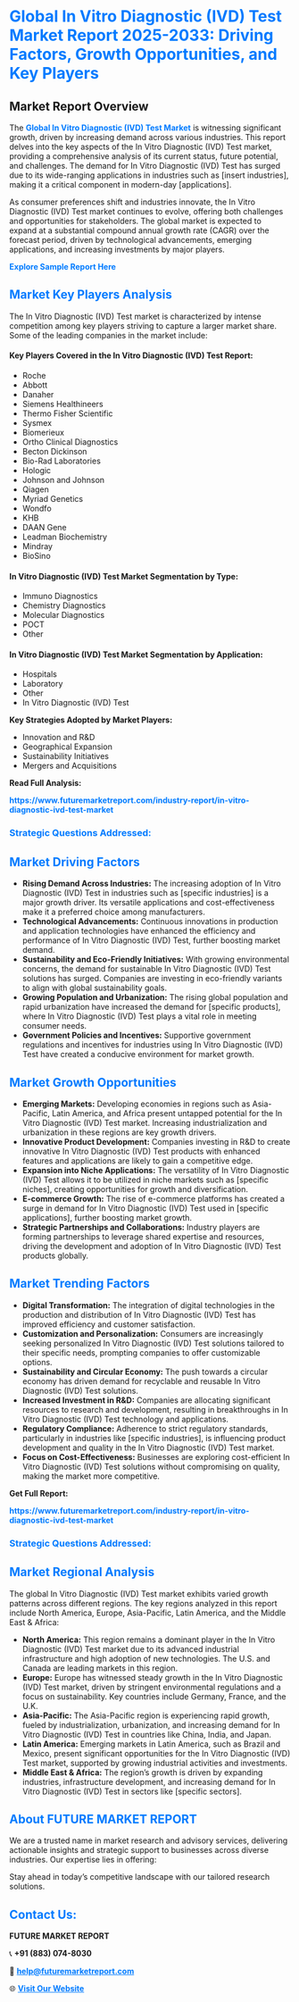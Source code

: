 <h1 style="color: #007BFF;">Global In Vitro Diagnostic (IVD) Test Market Report 2025-2033: Driving Factors, Growth Opportunities, and Key Players</h1>

<section id="overview">
<h2>Market Report Overview</h2>
<p>The <a href="https://www.futuremarketreport.com/industry-report/in-vitro-diagnostic-ivd-test-market" style="color: #007BFF; text-decoration: none;"><strong>Global In Vitro Diagnostic (IVD) Test Market</strong></a> is witnessing significant growth, driven by increasing demand across various industries. This report delves into the key aspects of the In Vitro Diagnostic (IVD) Test market, providing a comprehensive analysis of its current status, future potential, and challenges. The demand for In Vitro Diagnostic (IVD) Test has surged due to its wide-ranging applications in industries such as [insert industries], making it a critical component in modern-day [applications].</p>
<p>As consumer preferences shift and industries innovate, the In Vitro Diagnostic (IVD) Test market continues to evolve, offering both challenges and opportunities for stakeholders. The global market is expected to expand at a substantial compound annual growth rate (CAGR) over the forecast period, driven by technological advancements, emerging applications, and increasing investments by major players.</p>
</section>

<section id="overview">
<p><a href="https://www.futuremarketreport.com/request-sample/reportId=127174" style="color: #007BFF; text-decoration: none;"><strong>Explore Sample Report Here</strong></a></p>
</section>

<section id="key-players">
<h2 style="color: #007BFF;">Market Key Players Analysis</h2>
<p>The In Vitro Diagnostic (IVD) Test market is characterized by intense competition among key players striving to capture a larger market share. Some of the leading companies in the market include:</p>
<h4>Key Players Covered in the In Vitro Diagnostic (IVD) Test Report:</h4>
<ul><li>Roche</li><li>Abbott</li><li>Danaher</li><li>Siemens Healthineers</li><li>Thermo Fisher Scientific</li><li>Sysmex</li><li>Biomerieux</li><li>Ortho Clinical Diagnostics</li><li>Becton Dickinson</li><li>Bio-Rad Laboratories</li><li>Hologic</li><li>Johnson and Johnson</li><li>Qiagen</li><li>Myriad Genetics</li><li>Wondfo</li><li>KHB</li><li>DAAN Gene</li><li>Leadman Biochemistry</li><li>Mindray</li><li>BioSino</li></ul>
<h4>In Vitro Diagnostic (IVD) Test Market Segmentation by Type:</h4>
<ul><li>Immuno Diagnostics</li><li>Chemistry Diagnostics</li><li>Molecular Diagnostics</li><li>POCT</li><li>Other</li></ul>

<h4>In Vitro Diagnostic (IVD) Test Market Segmentation by Application:</h4>
<ul><li>Hospitals</li><li>Laboratory</li><li>Other</li><li>In Vitro Diagnostic (IVD) Test</li></ul>
<p><strong>Key Strategies Adopted by Market Players:</strong></p>
<ul>
<li>Innovation and R&D</li>
<li>Geographical Expansion</li>
<li>Sustainability Initiatives</li>
<li>Mergers and Acquisitions</li>
</ul>
</section>

<section>
<p><strong>Read Full Analysis: </strong></p><a href="https://www.futuremarketreport.com/industry-report/in-vitro-diagnostic-ivd-test-market" style="color: #007BFF; text-decoration: none;"><strong>https://www.futuremarketreport.com/industry-report/in-vitro-diagnostic-ivd-test-market</strong></a>
<h3 style="color: #007BFF;">Strategic Questions Addressed:</h3>
</section>

<section id="driving-factors">
<h2 style="color: #007BFF;">Market Driving Factors</h2>
<ul>
<li><strong>Rising Demand Across Industries:</strong> The increasing adoption of In Vitro Diagnostic (IVD) Test in industries such as [specific industries] is a major growth driver. Its versatile applications and cost-effectiveness make it a preferred choice among manufacturers.</li>
<li><strong>Technological Advancements:</strong> Continuous innovations in production and application technologies have enhanced the efficiency and performance of In Vitro Diagnostic (IVD) Test, further boosting market demand.</li>
<li><strong>Sustainability and Eco-Friendly Initiatives:</strong> With growing environmental concerns, the demand for sustainable In Vitro Diagnostic (IVD) Test solutions has surged. Companies are investing in eco-friendly variants to align with global sustainability goals.</li>
<li><strong>Growing Population and Urbanization:</strong> The rising global population and rapid urbanization have increased the demand for [specific products], where In Vitro Diagnostic (IVD) Test plays a vital role in meeting consumer needs.</li>
<li><strong>Government Policies and Incentives:</strong> Supportive government regulations and incentives for industries using In Vitro Diagnostic (IVD) Test have created a conducive environment for market growth.</li>
</ul>
</section>

<section id="growth-opportunities">
<h2 style="color: #007BFF;">Market Growth Opportunities</h2>
<ul>
<li><strong>Emerging Markets:</strong> Developing economies in regions such as Asia-Pacific, Latin America, and Africa present untapped potential for the In Vitro Diagnostic (IVD) Test market. Increasing industrialization and urbanization in these regions are key growth drivers.</li>
<li><strong>Innovative Product Development:</strong> Companies investing in R&D to create innovative In Vitro Diagnostic (IVD) Test products with enhanced features and applications are likely to gain a competitive edge.</li>
<li><strong>Expansion into Niche Applications:</strong> The versatility of In Vitro Diagnostic (IVD) Test allows it to be utilized in niche markets such as [specific niches], creating opportunities for growth and diversification.</li>
<li><strong>E-commerce Growth:</strong> The rise of e-commerce platforms has created a surge in demand for In Vitro Diagnostic (IVD) Test used in [specific applications], further boosting market growth.</li>
<li><strong>Strategic Partnerships and Collaborations:</strong> Industry players are forming partnerships to leverage shared expertise and resources, driving the development and adoption of In Vitro Diagnostic (IVD) Test products globally.</li>
</ul>
</section>

<section id="trending-factors">
<h2 style="color: #007BFF;">Market Trending Factors</h2>
<ul>
<li><strong>Digital Transformation:</strong> The integration of digital technologies in the production and distribution of In Vitro Diagnostic (IVD) Test has improved efficiency and customer satisfaction.</li>
<li><strong>Customization and Personalization:</strong> Consumers are increasingly seeking personalized In Vitro Diagnostic (IVD) Test solutions tailored to their specific needs, prompting companies to offer customizable options.</li>
<li><strong>Sustainability and Circular Economy:</strong> The push towards a circular economy has driven demand for recyclable and reusable In Vitro Diagnostic (IVD) Test solutions.</li>
<li><strong>Increased Investment in R&D:</strong> Companies are allocating significant resources to research and development, resulting in breakthroughs in In Vitro Diagnostic (IVD) Test technology and applications.</li>
<li><strong>Regulatory Compliance:</strong> Adherence to strict regulatory standards, particularly in industries like [specific industries], is influencing product development and quality in the In Vitro Diagnostic (IVD) Test market.</li>
<li><strong>Focus on Cost-Effectiveness:</strong> Businesses are exploring cost-efficient In Vitro Diagnostic (IVD) Test solutions without compromising on quality, making the market more competitive.</li>
</ul>
</section>

<section>
<p><strong>Get Full Report: </strong></p><a href="https://www.futuremarketreport.com/industry-report/in-vitro-diagnostic-ivd-test-market" style="color: #007BFF; text-decoration: none;"><strong>https://www.futuremarketreport.com/industry-report/in-vitro-diagnostic-ivd-test-market</strong></a>
<h3 style="color: #007BFF;">Strategic Questions Addressed:</h3>
</section>


<section id="regional-analysis">
<h2 style="color: #007BFF;">Market Regional Analysis</h2>
<p>The global In Vitro Diagnostic (IVD) Test market exhibits varied growth patterns across different regions. The key regions analyzed in this report include North America, Europe, Asia-Pacific, Latin America, and the Middle East & Africa:</p>
<ul>
<li><strong>North America:</strong> This region remains a dominant player in the In Vitro Diagnostic (IVD) Test market due to its advanced industrial infrastructure and high adoption of new technologies. The U.S. and Canada are leading markets in this region.</li>
<li><strong>Europe:</strong> Europe has witnessed steady growth in the In Vitro Diagnostic (IVD) Test market, driven by stringent environmental regulations and a focus on sustainability. Key countries include Germany, France, and the U.K.</li>
<li><strong>Asia-Pacific:</strong> The Asia-Pacific region is experiencing rapid growth, fueled by industrialization, urbanization, and increasing demand for In Vitro Diagnostic (IVD) Test in countries like China, India, and Japan.</li>
<li><strong>Latin America:</strong> Emerging markets in Latin America, such as Brazil and Mexico, present significant opportunities for the In Vitro Diagnostic (IVD) Test market, supported by growing industrial activities and investments.</li>
<li><strong>Middle East & Africa:</strong> The region’s growth is driven by expanding industries, infrastructure development, and increasing demand for In Vitro Diagnostic (IVD) Test in sectors like [specific sectors].</li>
</ul>
</section>

<footer>
<h2 style="color: #007BFF;">About FUTURE MARKET REPORT</h2>
<p>We are a trusted name in market research and advisory services, delivering actionable insights and strategic support to businesses across diverse industries. Our expertise lies in offering:</p>

<p>Stay ahead in today’s competitive landscape with our tailored research solutions.</p>

<h2 style="color: #007BFF;">Contact Us:</h2>
<p><strong>FUTURE MARKET REPORT</strong></p>
<p>📞 <strong>+91 (883) 074-8030</strong></p>
<p>📧 <strong><a href="mailto:help@futuremarketreport.com" style="color: #007BFF;">help@futuremarketreport.com</a></strong></p>
<p>🌐 <strong><a href="https://www.futuremarketreport.com/" style="color: #007BFF;">Visit Our Website</a></strong></p>
</footer>